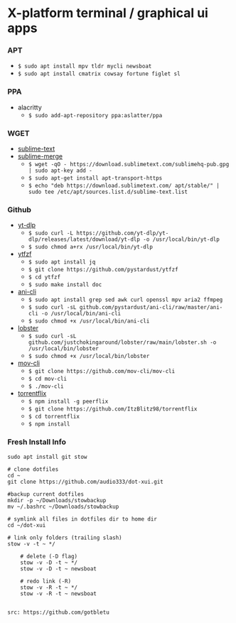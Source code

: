 # X-platform terminal / graphical ui apps

### APT
* `$ sudo apt install mpv tldr mycli newsboat`
* `$ sudo apt install cmatrix cowsay fortune figlet sl`

### PPA
* alacritty
  * `$ sudo add-apt-repository ppa:aslatter/ppa`

### WGET
* [sublime-text](https://www.sublimetext.com/docs/linux_repositories.html#apt)  
* [sublime-merge](https://www.sublimemerge.com/docs/linux_repositories#apt)
  * `$ wget -qO - https://download.sublimetext.com/sublimehq-pub.gpg | sudo apt-key add -`
  * `$ sudo apt-get install apt-transport-https`
  * `$ echo "deb https://download.sublimetext.com/ apt/stable/" | sudo tee /etc/apt/sources.list.d/sublime-text.list`

### Github
* [yt-dlp](https://github.com/yt-dlp/yt-dlp#installation)
  * `$ sudo curl -L https://github.com/yt-dlp/yt-dlp/releases/latest/download/yt-dlp -o /usr/local/bin/yt-dlp`
  * `$ sudo chmod a+rx /usr/local/bin/yt-dlp`
* [ytfzf](https://github.com/pystardust/ytfzf#install)
  * `$ sudo apt install jq`
  * `$ git clone https://github.com/pystardust/ytfzf`
  * `$ cd ytfzf`
  * `$ sudo make install doc`
* [ani-cli](https://github.com/pystardust/ani-cli#linux--mac-os)
  * `$ sudo apt install grep sed awk curl openssl mpv aria2 ffmpeg` 
  * `$ sudo curl -sL github.com/pystardust/ani-cli/raw/master/ani-cli -o /usr/local/bin/ani-cli` 
  * `$ sudo chmod +x /usr/local/bin/ani-cli` 
* [lobster](https://github.com/justchokingaround/lobster#linux)
  * `$ sudo curl -sL github.com/justchokingaround/lobster/raw/main/lobster.sh -o /usr/local/bin/lobster` 
  * `$ sudo chmod +x /usr/local/bin/lobster` 
* [mov-cli](https://github.com/mov-cli/mov-cli#shell)
  * `$ git clone https://github.com/mov-cli/mov-cli` 
  * `$ cd mov-cli` 
  * `$ ./mov-cli` 
* [torrentflix](https://github.com/ItzBlitz98/torrentflix#install-manual)
  * `$ npm install -g peerflix`
  * `$ git clone https://github.com/ItzBlitz98/torrentflix`
  * `$ cd torrentflix`
  * `$ npm install`

### Fresh Install Info
    sudo apt install git stow

    # clone dotfiles
    cd ~
    git clone https://github.com/audio333/dot-xui.git

    #backup current dotfiles
    mkdir -p ~/Downloads/stowbackup
    mv ~/.bashrc ~/Downloads/stowbackup

    # symlink all files in dotfiles dir to home dir
    cd ~/dot-xui

    # link only folders (trailing slash)
    stow -v -t ~ */

        # delete (-D flag)
        stow -v -D -t ~ */
        stow -v -D -t ~ newsboat

        # redo link (-R)
        stow -v -R -t ~ */
        stow -v -R -t ~ newsboat


    src: https://github.com/gotbletu


